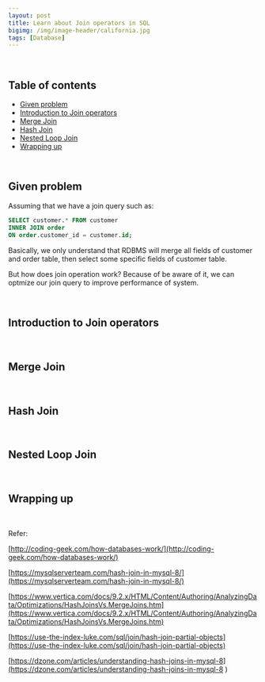 ```yaml
---
layout: post
title: Learn about Join operators in SQL
bigimg: /img/image-header/california.jpg
tags: [Database]
---
```





<br>

## Table of contents
- [Given problem](#given-problem)
- [Introduction to Join operators](#introduction-to-join-operators)
- [Merge Join](#merge-join)
- [Hash Join](#hash-join)
- [Nested Loop Join](#nested-loop-join)
- [Wrapping up](#wrapping-up)


<br>

## Given problem

Assuming that we have a join query such as:

```sql
SELECT customer.* FROM customer
INNER JOIN order
ON order.customer_id = customer.id;
```

Basically, we only understand that RDBMS will merge all fields of customer and order table, then select some specific fields of customer table.

But how does join operation work? Because of be aware of it, we can optmize our join query to improve performance of system.


<br>

## Introduction to Join operators





<br>


## Merge Join





<br>


## Hash Join





<br>

## Nested Loop Join





<br>

## Wrapping up





<br>

Refer:

[http://coding-geek.com/how-databases-work/](http://coding-geek.com/how-databases-work/)

[https://mysqlserverteam.com/hash-join-in-mysql-8/](https://mysqlserverteam.com/hash-join-in-mysql-8/)

[https://www.vertica.com/docs/9.2.x/HTML/Content/Authoring/AnalyzingData/Optimizations/HashJoinsVs.MergeJoins.htm](https://www.vertica.com/docs/9.2.x/HTML/Content/Authoring/AnalyzingData/Optimizations/HashJoinsVs.MergeJoins.htm)

[https://use-the-index-luke.com/sql/join/hash-join-partial-objects](https://use-the-index-luke.com/sql/join/hash-join-partial-objects)

[https://dzone.com/articles/understanding-hash-joins-in-mysql-8](https://dzone.com/articles/understanding-hash-joins-in-mysql-8 )